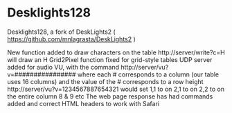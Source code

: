Desklights128
=============

Desklights128, a fork of DeskLights2 ( https://github.com/mnlagrasta/DeskLights2 )

New function added to draw characters on the table
http://server/write?c=H will draw an H
Grid2Pixel function fixed for grid-style tables
UDP server added for audio VU, with the command
http://server/vu?v=################
where each # corresponds to a column (our table uses 16 columns) and the value of the # corresponds to a row height
http://server/vu?v=1234567887654321 would set
1,1 to on
2,1 to on
2,2 to on
the entire column 8 & 9 etc
The web page response has had commands added and correct HTML headers to work with Safari
